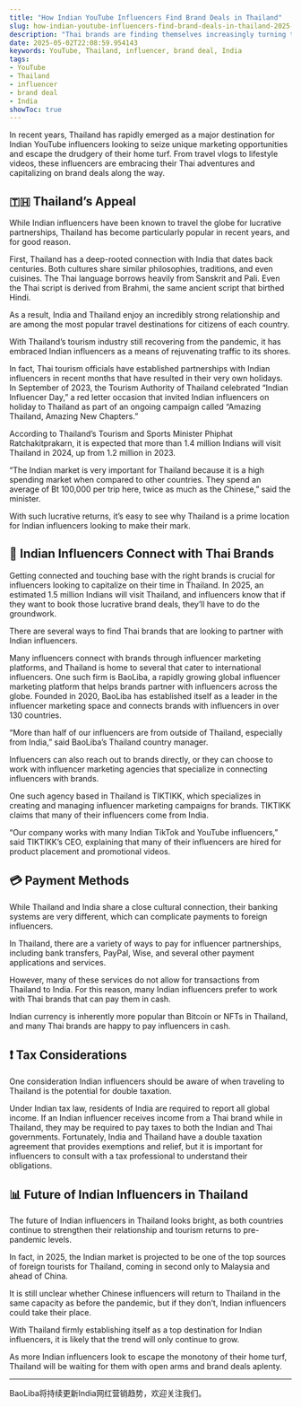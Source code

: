 ```yaml
---
title: "How Indian YouTube Influencers Find Brand Deals in Thailand"
slug: how-indian-youtube-influencers-find-brand-deals-in-thailand-2025-05-02
description: "Thai brands are finding themselves increasingly turning to Indian YouTube influencers for marketing opportunities."
date: 2025-05-02T22:08:59.954143
keywords: YouTube, Thailand, influencer, brand deal, India
tags:
- YouTube
- Thailand
- influencer
- brand deal
- India
showToc: true
---
```


In recent years, Thailand has rapidly emerged as a major destination for Indian YouTube influencers looking to seize unique marketing opportunities and escape the drudgery of their home turf. From travel vlogs to lifestyle videos, these influencers are embracing their Thai adventures and capitalizing on brand deals along the way.

## 🇹🇭 Thailand’s Appeal

While Indian influencers have been known to travel the globe for lucrative partnerships, Thailand has become particularly popular in recent years, and for good reason. 

First, Thailand has a deep-rooted connection with India that dates back centuries. Both cultures share similar philosophies, traditions, and even cuisines. The Thai language borrows heavily from Sanskrit and Pali. Even the Thai script is derived from Brahmi, the same ancient script that birthed Hindi. 

As a result, India and Thailand enjoy an incredibly strong relationship and are among the most popular travel destinations for citizens of each country. 

With Thailand’s tourism industry still recovering from the pandemic, it has embraced Indian influencers as a means of rejuvenating traffic to its shores. 

In fact, Thai tourism officials have established partnerships with Indian influencers in recent months that have resulted in their very own holidays. In September of 2023, the Tourism Authority of Thailand celebrated “Indian Influencer Day,” a red letter occasion that invited Indian influencers on holiday to Thailand as part of an ongoing campaign called “Amazing Thailand, Amazing New Chapters.”

According to Thailand’s Tourism and Sports Minister Phiphat Ratchakitprakarn, it is expected that more than 1.4 million Indians will visit Thailand in 2024, up from 1.2 million in 2023.

“The Indian market is very important for Thailand because it is a high spending market when compared to other countries. They spend an average of Bt 100,000 per trip here, twice as much as the Chinese,” said the minister.

With such lucrative returns, it’s easy to see why Thailand is a prime location for Indian influencers looking to make their mark.

## 🕌 Indian Influencers Connect with Thai Brands

Getting connected and touching base with the right brands is crucial for influencers looking to capitalize on their time in Thailand. In 2025, an estimated 1.5 million Indians will visit Thailand, and influencers know that if they want to book those lucrative brand deals, they’ll have to do the groundwork.

There are several ways to find Thai brands that are looking to partner with Indian influencers. 

Many influencers connect with brands through influencer marketing platforms, and Thailand is home to several that cater to international influencers. One such firm is BaoLiba, a rapidly growing global influencer marketing platform that helps brands partner with influencers across the globe. Founded in 2020, BaoLiba has established itself as a leader in the influencer marketing space and connects brands with influencers in over 130 countries.

“More than half of our influencers are from outside of Thailand, especially from India,” said BaoLiba’s Thailand country manager.

Influencers can also reach out to brands directly, or they can choose to work with influencer marketing agencies that specialize in connecting influencers with brands. 

One such agency based in Thailand is TIKTIKK, which specializes in creating and managing influencer marketing campaigns for brands. TIKTIKK claims that many of their influencers come from India.

“Our company works with many Indian TikTok and YouTube influencers,” said TIKTIKK’s CEO, explaining that many of their influencers are hired for product placement and promotional videos.  

## 💳 Payment Methods

While Thailand and India share a close cultural connection, their banking systems are very different, which can complicate payments to foreign influencers. 

In Thailand, there are a variety of ways to pay for influencer partnerships, including bank transfers, PayPal, Wise, and several other payment applications and services. 

However, many of these services do not allow for transactions from Thailand to India. For this reason, many Indian influencers prefer to work with Thai brands that can pay them in cash. 

Indian currency is inherently more popular than Bitcoin or NFTs in Thailand, and many Thai brands are happy to pay influencers in cash.

## ❗ Tax Considerations

One consideration Indian influencers should be aware of when traveling to Thailand is the potential for double taxation. 

Under Indian tax law, residents of India are required to report all global income. If an Indian influencer receives income from a Thai brand while in Thailand, they may be required to pay taxes to both the Indian and Thai governments. Fortunately, India and Thailand have a double taxation agreement that provides exemptions and relief, but it is important for influencers to consult with a tax professional to understand their obligations. 

## 📊 Future of Indian Influencers in Thailand 

The future of Indian influencers in Thailand looks bright, as both countries continue to strengthen their relationship and tourism returns to pre-pandemic levels. 

In fact, in 2025, the Indian market is projected to be one of the top sources of foreign tourists for Thailand, coming in second only to Malaysia and ahead of China. 

It is still unclear whether Chinese influencers will return to Thailand in the same capacity as before the pandemic, but if they don’t, Indian influencers could take their place.

With Thailand firmly establishing itself as a top destination for Indian influencers, it is likely that the trend will only continue to grow. 

As more Indian influencers look to escape the monotony of their home turf, Thailand will be waiting for them with open arms and brand deals aplenty.

---

BaoLiba将持续更新India网红营销趋势，欢迎关注我们。